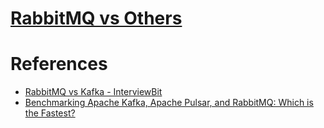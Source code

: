 
# [RabbitMQ vs Others](../../../README.md#message-brokers)

# References
- [RabbitMQ vs Kafka - InterviewBit](https://www.interviewbit.com/kafka-interview-questions/#rabbitmq-vs-kafka)
- [Benchmarking Apache Kafka, Apache Pulsar, and RabbitMQ: Which is the Fastest?](https://www.confluent.io/blog/kafka-fastest-messaging-system/)
